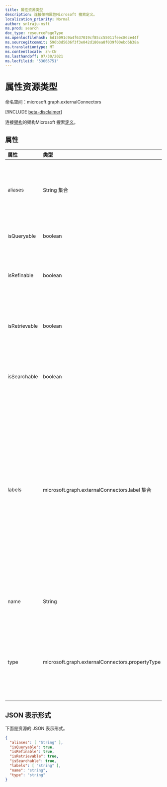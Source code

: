 ```yaml
---
title: 属性资源类型
description: 连接架构属性Microsoft 搜索定义。
localization_priority: Normal
author: snlraju-msft
ms.prod: search
doc_type: resourcePageType
ms.openlocfilehash: 6d15091c9a4f637019cf85cc55011feec86ce44f
ms.sourcegitcommit: 596b3d5636f3f3e042d180ea8f039f00ebd6b38a
ms.translationtype: MT
ms.contentlocale: zh-CN
ms.lasthandoff: 07/30/2021
ms.locfileid: "53665751"
---
```

# <a name="property-resource-type"></a>属性资源类型

命名空间：microsoft.graph.externalConnectors

[!INCLUDE [beta-disclaimer](../../includes/beta-disclaimer.md)]

连接[架构](externalconnectors-schema.md)的架构Microsoft 搜索[定义](externalconnectors-externalconnection.md)。

## <a name="properties"></a>属性

| 属性      | 类型              | 说明                                        |
|:--------------|:------------------|:---------------------------------------------------|
| aliases       | String 集合 | 属性的一组别名或友好名称。 最多 32 个字符。 每个字符串不得包含控制字符、空格或以下任何字符： `:` 、 、 `;` `,` 、 `(` `)` 、 `[` `]` 、 `{` 、 `}` 、 `%` `$` `+` `!` 、 `*` `=` `&` `?` `@` `#` `\` `~` `'` `"` `<` `>` `|` `` ` `` `^` 。 可选。  |
| isQueryable   | boolean           | 指定属性是否可查询。 可查询属性可用于关键字查询语言 [ (KQL) 查询](/sharepoint/dev/general-development/keyword-query-language-kql-syntax-reference)。 可选。  |
| isRefinable   | boolean           | 指定属性是否可精简。  可精简属性可用于筛选搜索[API](search-api-overview.md)中的搜索结果，在用户体验中Microsoft 搜索精简程序控件。 可选。  |
| isRetrievable | boolean           | 指定属性是否可检索。 当搜索 API 返回项目结果集可检索属性将返回在搜索记录中。 还可将可检索属性添加到用于呈现搜索结果的显示模板。 可选。 |
| isSearchable  | boolean           | 指定属性是否可搜索。 仅类型或 `string` `stringCollection` 可搜索的属性。 不可搜索的属性不会添加到搜索索引。 可选。 |
| labels        | microsoft.graph.externalConnectors.label 集合 | 指定针对属性添加的一个或多个已知标记。 标签Microsoft 搜索了解连接中数据的语义。 添加适当的标签可增强搜索体验 (例如，提高相关性) 。 可选。<br><br>可能的值是 `title` `url` `createdBy` `lastModifiedBy` `authors` `createdDateTime` ：、、、、、、、。 `lastModifiedDateTime` `fileName` `fileExtension` `unknownFutureValue` `iconUrl` `containerName` `containerUrl` 请注意，必须使用请求标头获取此可发展枚举中的以下值 `Prefer: include-unknown-enum-members` [](/graph/best-practices-concept#handling-future-members-in-evolvable-enumerations) `iconUrl` `containerName` `containerUrl` ：、、。|
| name          | String            | 属性的名称。 最多 32 个字符。 不得包含控制字符、空格或以下任何 `:` 字符：、 `;` `,` `(` `)` `[` `]` `{` `}` `%` `$` `+` `!` `*` `=` `&` `?` `@` `#` `\` `~` `'` `"` `<` `>` `|` `` ` `` `^` 此为必需属性。                |
| type          | microsoft.graph.externalConnectors.propertyType         | 属性的数据类型。 可取值为：`string`、`int64`、`double`、`dateTime`、`boolean`、`stringCollection`、`int64Collection`、`doubleCollection`、`dateTimeCollection`、`unknownFutureValue`。 此为必需属性。 |

## <a name="json-representation"></a>JSON 表示形式

下面是资源的 JSON 表示形式。

<!-- {
  "blockType": "resource",
  "optionalProperties": [

  ],
  "@odata.type": "microsoft.graph.externalConnectors.property",
  "baseType": null
}-->

```json
{
  "aliases": [ "String" ],
  "isQueryable": true,
  "isRefinable": true,
  "isRetrievable": true,
  "isSearchable": true,
  "labels": [ "string" ],
  "name": "string",
  "type": "string"
}
```

<!-- uuid: 16cd6b66-4b1a-43a1-adaf-3a886856ed98
2019-02-04 14:57:30 UTC -->
<!-- {
  "type": "#page.annotation",
  "description": "property resource",
  "keywords": "",
  "section": "documentation",
  "tocPath": ""
}-->
